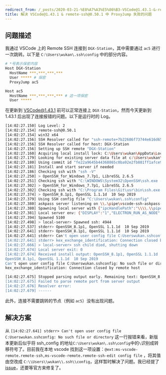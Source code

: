 ```yaml
---
redirect_from: /_posts/2020-03-21-%E8%A7%A3%E5%86%B3-VSCode@1.43.1-&-remote-ssh@0.50.1-%E4%B8%AD-ProxyJump-%E5%A4%B1%E8%B4%A5%E7%9A%84%E9%97%AE%E9%A2%98/
title: 解决 VSCode@1.43.1 & remote-ssh@0.50.1 中 ProxyJump 失败的问题
---
```


## 问题描述

我通过 VSCode 上的 Remote SSH 连接到 `DGX-Station`，其中需要通过 `ac5` 进行一次跳转。以下是 `C:\Users\wukan\.ssh\config` 中的部分内容。

```bash
# *号表示保密内容
Host DGX-Station
  HostName ***.***.***.***
  User ***** # 保密
  ProxyJump ac5

Host ac5
  HostName ***.***.***.*** # 这一项保密
  User *****
```

在更新到 VSCode@1.43.1 前可以正常连接上 `DGX-Station`，然而今天更新到 1.43.1 后出现了连接报错的问题。以下是运行时的 Log。

```bash
[14:02:27.150] Log Level: 2
[14:02:27.154] remote-ssh@0.50.1
[14:02:27.154] win32 x64
[14:02:27.156] SSH Resolver called for "ssh-remote+7b22686f73744e616d65223a224447582d53746174696f6e227d", attempt 1
[14:02:27.156] SSH Resolver called for host: DGX-Station
[14:02:27.156] Setting up SSH remote "DGX-Station"
[14:02:27.160] Acquiring local install lock: C:\Users\wukan\AppData\Local\Temp\vscode-remote-ssh-DGX-Station-install.lock
[14:02:27.179] Looking for existing server data file at c:\Users\wukan\AppData\Roaming\Code\User\globalStorage\ms-vscode-remote.remote-ssh\vscode-ssh-host-DGX-Station-fe22a9645b44368865c0ba92e2fb881ff1afce94-0.50.1\data.json
[14:02:27.180] Using commit id "fe22a9645b44368865c0ba92e2fb881ff1afce94" and quality "stable" for server
[14:02:27.181] Install and start server if needed
[14:02:27.186] Checking ssh with "ssh -V"
[14:02:27.250] > OpenSSH_for_Windows_7.7p1, LibreSSL 2.6.5
[14:02:27.251] Checking ssh with "C:\WINDOWS\System32\OpenSSH\ssh.exe -V"
[14:02:27.302] > OpenSSH_for_Windows_7.7p1, LibreSSL 2.6.5
[14:02:27.302] Checking ssh with "C:\Program Files\Git\usr\bin\ssh.exe -V"
[14:02:27.374] > OpenSSH_8.1p1, OpenSSL 1.1.1d  10 Sep 2019
[14:02:27.379] Using SSH config file "C:\Users\wukan\.ssh\config"
[14:02:27.380] askpass server listening on \\.\pipe\vscode-ssh-askpass-c2d72e421fd1baa25cc036ea7fad59f23912723a-sock
[14:02:27.380] Spawning local server with {"ipcHandlePath":"\\\\.\\pipe\\vscode-ssh-askpass-367cfd2f8fd33a776e6b45cdd71c9c6a40bdabde-sock","sshCommand":"C:\\Program Files\\Git\\usr\\bin\\ssh.exe","sshArgs":["-v","-T","-D","2869","-F","C:\\Users\\wukan\\.ssh\\config","DGX-Station"],"dataFilePath":"c:\\Users\\wukan\\AppData\\Roaming\\Code\\User\\globalStorage\\ms-vscode-remote.remote-ssh\\vscode-ssh-host-DGX-Station-fe22a9645b44368865c0ba92e2fb881ff1afce94-0.50.1\\data.json"}
[14:02:27.381] Local server env: {"DISPLAY":"1","ELECTRON_RUN_AS_NODE":"1","SSH_ASKPASS":"c:\\Users\\wukan\\.vscode\\extensions\\ms-vscode-remote.remote-ssh-0.50.1\\out\\local-server\\askpass.bat","VSCODE_SSH_ASKPASS_NODE":"C:\\Users\\wukan\\AppData\\Local\\Programs\\Microsoft VS Code\\Code.exe","VSCODE_SSH_ASKPASS_MAIN":"c:\\Users\\wukan\\.vscode\\extensions\\ms-vscode-remote.remote-ssh-0.50.1\\out\\askpass-main.js","VSCODE_SSH_ASKPASS_HANDLE":"\\\\.\\pipe\\vscode-ssh-askpass-c2d72e421fd1baa25cc036ea7fad59f23912723a-sock"}
[14:02:27.394] Spawned 5100
[14:02:27.498] > local-server> Spawned ssh: 4944
[14:02:27.537] stderr> OpenSSH_8.1p1, OpenSSL 1.1.1d  10 Sep 2019
[14:02:27.641] stderr> OpenSSH_8.1p1, OpenSSL 1.1.1d  10 Sep 2019
[14:02:27.641] stderr> Can't open user config file C:Userswukan.sshconfig: No such file or directory
[14:02:27.641] stderr> kex_exchange_identification: Connection closed by remote host
[14:02:27.666] > local-server> ssh child died, shutting down
[14:02:27.674] Local server exit: 0
[14:02:27.674] Received install output: OpenSSH_8.1p1, OpenSSL 1.1.1d  10 Sep 2019
OpenSSH_8.1p1, OpenSSL 1.1.1d  10 Sep 2019
Can't open user config file C:Userswukan.sshconfig: No such file or directory
kex_exchange_identification: Connection closed by remote host

[14:02:27.675] Stopped parsing output early. Remaining text: OpenSSH_8.1p1, OpenSSL 1.1.1d  10 Sep 2019OpenSSH_8.1p1, OpenSSL 1.1.1d  10 Sep 2019Can't open user config file C:Userswukan.sshconfig: No such file or directorykex_exchange_identification: Connection closed by remote host
[14:02:27.675] Failed to parse remote port from server output
[14:02:27.676] Resolver error:
[14:02:27.679] ------
```

此外，连接不需要跳转的节点（例如 `ac5`）没有出现问题。

## 解决方案

从 `[14:02:27.641] stderr> Can't open user config file C:Userswukan.sshconfig: No such file or directory` 这一行报错来看，新版本更新后似乎将 ssh_config 的地址`C:\Users\wukan\.ssh\config`中的`\`识别成转移符号了。目前我在本地 vscode 找到这一项设置：`@ext:ms-vscode-remote.remote-ssh,ms-vscode-remote.remote-ssh-edit config file` ，将其值由空改成 `C:\\Users\\wukan\\.ssh\\config`，这样暂时解决了问题。我已经提了 [issue](https://github.com/microsoft/vscode-remote-release/issues/2588)，还要等官方来修复了。
